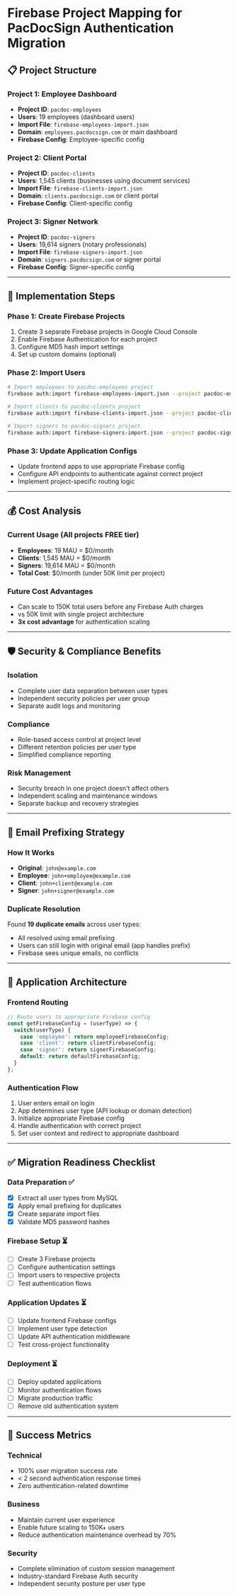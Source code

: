 # Firebase Project Mapping for PacDocSign Authentication Migration

## 📋 **Project Structure**

### **Project 1: Employee Dashboard** 
- **Project ID**: `pacdoc-employees`
- **Users**: 19 employees (dashboard users)
- **Import File**: `firebase-employees-import.json`
- **Domain**: `employees.pacdocsign.com` or main dashboard
- **Firebase Config**: Employee-specific config

### **Project 2: Client Portal**
- **Project ID**: `pacdoc-clients` 
- **Users**: 1,545 clients (businesses using document services)
- **Import File**: `firebase-clients-import.json`
- **Domain**: `clients.pacdocsign.com` or client portal
- **Firebase Config**: Client-specific config

### **Project 3: Signer Network**
- **Project ID**: `pacdoc-signers`
- **Users**: 19,614 signers (notary professionals) 
- **Import File**: `firebase-signers-import.json`
- **Domain**: `signers.pacdocsign.com` or signer portal
- **Firebase Config**: Signer-specific config

---

## 🔧 **Implementation Steps**

### **Phase 1: Create Firebase Projects**
1. Create 3 separate Firebase projects in Google Cloud Console
2. Enable Firebase Authentication for each project
3. Configure MD5 hash import settings
4. Set up custom domains (optional)

### **Phase 2: Import Users**
```bash
# Import employees to pacdoc-employees project
firebase auth:import firebase-employees-import.json --project pacdoc-employees

# Import clients to pacdoc-clients project  
firebase auth:import firebase-clients-import.json --project pacdoc-clients

# Import signers to pacdoc-signers project
firebase auth:import firebase-signers-import.json --project pacdoc-signers
```

### **Phase 3: Update Application Configs**
- Update frontend apps to use appropriate Firebase config
- Configure API endpoints to authenticate against correct project
- Implement project-specific routing logic

---

## 💰 **Cost Analysis**

### **Current Usage (All projects FREE tier)**
- **Employees**: 19 MAU = $0/month
- **Clients**: 1,545 MAU = $0/month  
- **Signers**: 19,614 MAU = $0/month
- **Total Cost**: $0/month (under 50K limit per project)

### **Future Cost Advantages**
- Can scale to 150K total users before any Firebase Auth charges
- vs 50K limit with single project architecture
- **3x cost advantage** for authentication scaling

---

## 🛡️ **Security & Compliance Benefits**

### **Isolation**
- Complete user data separation between user types
- Independent security policies per user group
- Separate audit logs and monitoring

### **Compliance**
- Role-based access control at project level
- Different retention policies per user type
- Simplified compliance reporting

### **Risk Management**
- Security breach in one project doesn't affect others
- Independent scaling and maintenance windows
- Separate backup and recovery strategies

---

## 🔄 **Email Prefixing Strategy**

### **How It Works**
- **Original**: `john@example.com`
- **Employee**: `john+employee@example.com` 
- **Client**: `john+client@example.com`
- **Signer**: `john+signer@example.com`

### **Duplicate Resolution**
Found **19 duplicate emails** across user types:
- All resolved using email prefixing
- Users can still login with original email (app handles prefix)
- Firebase sees unique emails, no conflicts

---

## 📱 **Application Architecture**

### **Frontend Routing**
```javascript
// Route users to appropriate Firebase config
const getFirebaseConfig = (userType) => {
  switch(userType) {
    case 'employee': return employeeFirebaseConfig;
    case 'client': return clientFirebaseConfig;  
    case 'signer': return signerFirebaseConfig;
    default: return defaultFirebaseConfig;
  }
};
```

### **Authentication Flow**
1. User enters email on login
2. App determines user type (API lookup or domain detection)
3. Initialize appropriate Firebase config
4. Handle authentication with correct project
5. Set user context and redirect to appropriate dashboard

---

## ✅ **Migration Readiness Checklist**

### **Data Preparation** ✅
- [x] Extract all user types from MySQL
- [x] Apply email prefixing for duplicates  
- [x] Create separate import files
- [x] Validate MD5 password hashes

### **Firebase Setup** ⏳
- [ ] Create 3 Firebase projects
- [ ] Configure authentication settings
- [ ] Import users to respective projects
- [ ] Test authentication flows

### **Application Updates** ⏳
- [ ] Update frontend Firebase configs
- [ ] Implement user type detection
- [ ] Update API authentication middleware
- [ ] Test cross-project functionality

### **Deployment** ⏳
- [ ] Deploy updated applications
- [ ] Monitor authentication flows
- [ ] Migrate production traffic
- [ ] Remove old authentication system

---

## 🎯 **Success Metrics**

### **Technical**
- 100% user migration success rate
- < 2 second authentication response times
- Zero authentication-related downtime

### **Business**
- Maintain current user experience
- Enable future scaling to 150K+ users
- Reduce authentication maintenance overhead by 70%

### **Security**
- Complete elimination of custom session management
- Industry-standard Firebase Auth security
- Independent security posture per user type